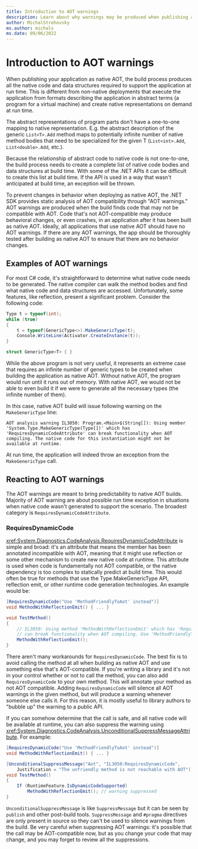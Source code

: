 ```yaml
---
title: Introduction to AOT warnings
description: Learn about why warnings may be produced when publishing application as native AOT, how to address them, and how to make the application "AOT compatible."
author: MichalStrehovsky
ms.author: michals
ms.date: 09/06/2022
---
```

# Introduction to AOT warnings

When publishing your application as native AOT, the build process produces all the native code and data structures required to support the application at run time. This is different from non-native deployments that execute the application from formats describing the application in abstract terms (a program for a virtual machine) and create native representations on demand at run time.

The abstract representations of program parts don't have a one-to-one mapping to native representation. E.g. the abstract description of the generic `List<T>.Add` method maps to potentially infinite number of native method bodies that need to be specialized for the given T (`List<int>.Add`, `List<double>.Add`, etc.).

Because the relationship of abstract code to native code is not one-to-one, the build process needs to create a complete list of native code bodies and data structures at build time. With some of the .NET APIs it can be difficult to create this list at build time. If the API is used in a way that wasn't anticipated at build time, an exception will be thrown.

To prevent changes in behavior when deploying as native AOT, the .NET SDK provides static analysis of AOT compatibility through "AOT warnings." AOT warnings are produced when the build finds code that may not be compatible with AOT. Code that's not AOT-compatible may produce behavioral changes, or even crashes, in an application after it has been built as native AOT. Ideally, all applications that use native AOT should have no AOT warnings. If there are any AOT warnings, the app should be thoroughly tested after building as native AOT to ensure that there are no behavior changes.

## Examples of AOT warnings

For most C# code, it's straightforward to determine what native code needs to be generated. The native compiler can walk the method bodies and find what native code and data structures are accessed. Unfortunately, some features, like reflection, present a significant problem. Consider the following code:

```csharp
Type t = typeof(int);
while (true)
{
    t = typeof(GenericType<>).MakeGenericType(t);
    Console.WriteLine(Activator.CreateInstance(t));
}

struct GenericType<T> { }
```

While the above program is not very useful, it represents an extreme case that requires an infinite number of generic types to be created when building the application as native AOT. Without native AOT, the program would run until it runs out of memory. With native AOT, we would not be able to even build it if we were to generate all the necessary types (the infinite number of them).

In this case, native AOT build will issue following warning on the `MakeGenericType` line:

```
AOT analysis warning IL3050: Program.<Main>$(String[]): Using member 'System.Type.MakeGenericType(Type[])' which has 'RequiresDynamicCodeAttribute' can break functionality when AOT compiling. The native code for this instantiation might not be available at runtime.
```

At run time, the application will indeed throw an exception from the `MakeGenericType` call.

## Reacting to AOT warnings

The AOT warnings are meant to bring predictability to native AOT builds. Majority of AOT warning are about possible run time exception in situations when native code wasn't generated to support the scenario. The broadest category is `RequiresDynamicCodeAttribute`.

### RequiresDynamicCode

<xref:System.Diagnostics.CodeAnalysis.RequiresDynamicCodeAttribute> is simple and broad: it's an attribute that means the member has been annotated incompatible with AOT, meaning that it might use reflection or some other mechanism to create new native code at runtime. This attribute is used when code is fundamentally not AOT compatible, or the native dependency is too complex to statically predict at build time. This would often be true for methods that use the Type.MakeGenericType API, reflection emit, or other runtime code generation technologies. An example would be:
```csharp
[RequiresDynamicCode("Use 'MethodFriendlyToAot' instead")]
void MethodWithReflectionEmit() { ... }

void TestMethod()
{
    // IL3050: Using method 'MethodWithReflectionEmit' which has 'RequiresDynamicCodeAttribute'
    // can break functionality when AOT compiling. Use 'MethodFriendlyToAot' instead.
    MethodWithReflectionEmit();
}
```

There aren't many workarounds for `RequiresDynamicCode`. The best fix is to avoid calling the method at all when building as native AOT and use something else that's AOT-compatible. If you're writing a library and it's not in your control whether or not to call the method, you can also add `RequiresDynamicCode` to your own method. This will annotate your method as not AOT compatible. Adding `RequiresDynamicCode` will silence all AOT warnings in the given method, but will produce a warning whenever someone else calls it. For this reason, it is mostly useful to library authors to "bubble up" the warning to a public API.

If you can somehow determine that the call is safe, and all native code will be available at runtime, you can also suppress the warning using <xref:System.Diagnostics.CodeAnalysis.UnconditionalSuppressMessageAttribute>. For example:

```csharp
[RequiresDynamicCode("Use 'MethodFriendlyToAot' instead")]
void MethodWithReflectionEmit() { ... }

[UnconditionalSuppressMessage("Aot", "IL3050:RequiresDynamicCode",
    Justification = "The unfriendly method is not reachable with AOT")]
void TestMethod()
{
    If (RuntimeFeature.IsDynamicCodeSupported)
        MethodWithReflectionEmit(); // warning suppressed
}
```

`UnconditionalSuppressMessage` is like `SuppressMessage` but it can be seen by `publish` and other post-build tools. `SuppressMessage` and `#pragma` directives are only present in source so they can't be used to silence warnings from the build. Be very careful when suppressing AOT warnings: it's possible that the call may be AOT-compatible now, but as you change your code that may change, and you may forget to review all the suppressions.
